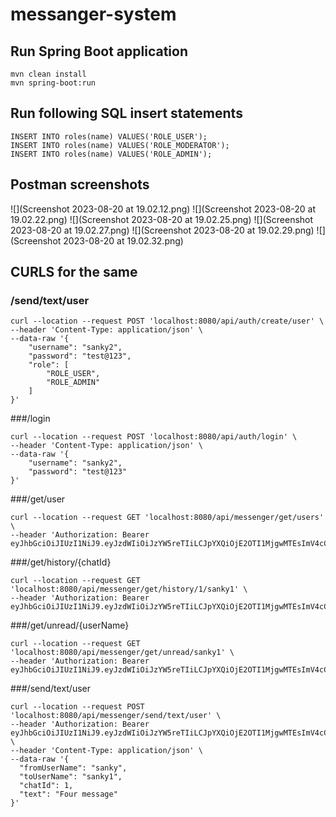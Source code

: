 # messanger-system


## Run Spring Boot application
```
mvn clean install
mvn spring-boot:run
```

## Run following SQL insert statements
```
INSERT INTO roles(name) VALUES('ROLE_USER');
INSERT INTO roles(name) VALUES('ROLE_MODERATOR');
INSERT INTO roles(name) VALUES('ROLE_ADMIN');
```

## Postman screenshots

![](Screenshot 2023-08-20 at 19.02.12.png)
![](Screenshot 2023-08-20 at 19.02.22.png)
![](Screenshot 2023-08-20 at 19.02.25.png)
![](Screenshot 2023-08-20 at 19.02.27.png)
![](Screenshot 2023-08-20 at 19.02.29.png)
![](Screenshot 2023-08-20 at 19.02.32.png)

## CURLS for the same

### /send/text/user
```
curl --location --request POST 'localhost:8080/api/auth/create/user' \
--header 'Content-Type: application/json' \
--data-raw '{
    "username": "sanky2",
    "password": "test@123",
    "role": [
        "ROLE_USER",
        "ROLE_ADMIN"
    ]
}'
```

###/login
```aidl
curl --location --request POST 'localhost:8080/api/auth/login' \
--header 'Content-Type: application/json' \
--data-raw '{
    "username": "sanky2",
    "password": "test@123"
}'
```

###/get/user
```aidl
curl --location --request GET 'localhost:8080/api/messenger/get/users' \
--header 'Authorization: Bearer  eyJhbGciOiJIUzI1NiJ9.eyJzdWIiOiJzYW5reTIiLCJpYXQiOjE2OTI1MjgwMTEsImV4cCI6MTY5MjYxNDQxMX0.6GeQq_Php48Skts8jk3h8wng7fTwfngC4I4tdsTjm_U'
```

###/get/history/{chatId}
```aidl
curl --location --request GET 'localhost:8080/api/messenger/get/history/1/sanky1' \
--header 'Authorization: Bearer  eyJhbGciOiJIUzI1NiJ9.eyJzdWIiOiJzYW5reTIiLCJpYXQiOjE2OTI1MjgwMTEsImV4cCI6MTY5MjYxNDQxMX0.6GeQq_Php48Skts8jk3h8wng7fTwfngC4I4tdsTjm_U'
```

###/get/unread/{userName}
```aidl
curl --location --request GET 'localhost:8080/api/messenger/get/unread/sanky1' \
--header 'Authorization: Bearer  eyJhbGciOiJIUzI1NiJ9.eyJzdWIiOiJzYW5reTIiLCJpYXQiOjE2OTI1MjgwMTEsImV4cCI6MTY5MjYxNDQxMX0.6GeQq_Php48Skts8jk3h8wng7fTwfngC4I4tdsTjm_U'
```

###/send/text/user
```aidl
curl --location --request POST 'localhost:8080/api/messenger/send/text/user' \
--header 'Authorization: Bearer  eyJhbGciOiJIUzI1NiJ9.eyJzdWIiOiJzYW5reTIiLCJpYXQiOjE2OTI1MjgwMTEsImV4cCI6MTY5MjYxNDQxMX0.6GeQq_Php48Skts8jk3h8wng7fTwfngC4I4tdsTjm_U' \
--header 'Content-Type: application/json' \
--data-raw '{
  "fromUserName": "sanky",
  "toUserName": "sanky1",
  "chatId": 1,
  "text": "Four message"
}'
```

